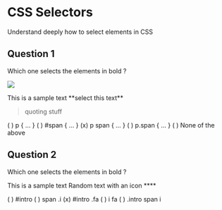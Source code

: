 # CSS Selectors

Understand deeply how to select elements in CSS

## Question 1

Which one selects the elements in bold ?

![](http://www.imgur.com/XKzin7H.gif)

<p>
  This is a sample text
  <span>**select this text**</span>
</p>

> quoting stuff

( ) p { ... }
( ) #span { ... }
(x) p span { ... }
( ) p.span { ... }
( ) None of the above


## Question 2

Which one selects the elements in bold ?

<div id="intro">
  This is a sample text
  <span>Random text with an icon **<i class="fa fa-heart"></i>**</span>
</div>

( ) #intro
( ) span .i
(x) #intro .fa
( ) i fa
( ) .intro span i


